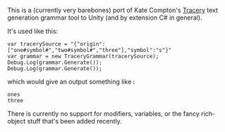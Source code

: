 
This is a (currently very barebones) port of Kate Compton's [Tracery](http://tracery.io "Tracery") text generation grammar tool to Unity (and by extension C# in general).

It's used like this:
	
    var tracerySource = "{"origin":["one#symbol#","two#symbol#","three"],"symbol":"s"}"
    var grammar = new TraceryGrammar(tracerySource);
    Debug.Log(grammar.Generate());
    Debug.Log(grammar.Generate());

which would give an output something like :

    ones
    three

There is currently no support for modifiers, variables, or the fancy rich-object stuff that's been added recently.



